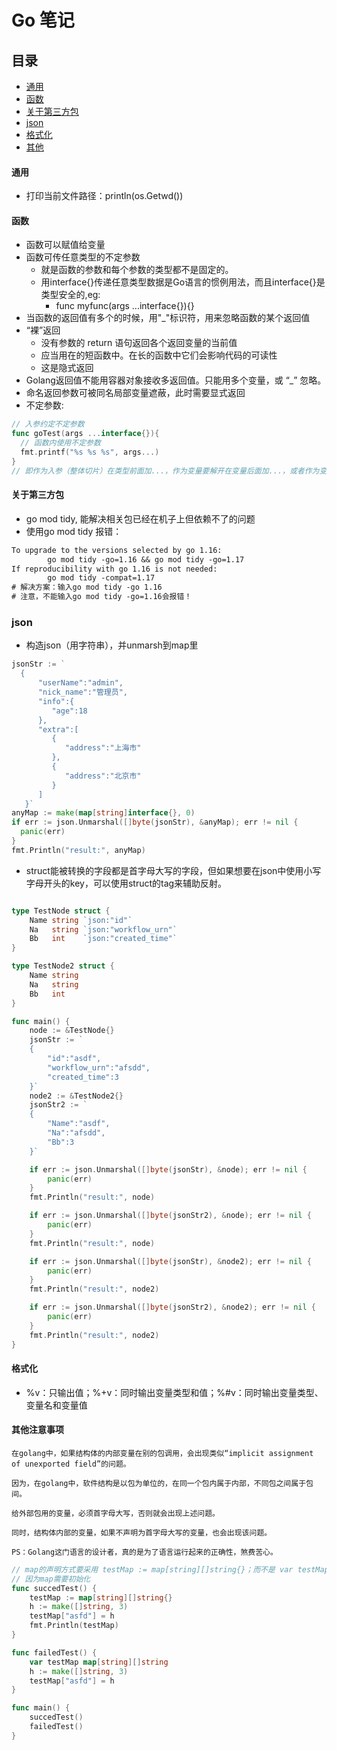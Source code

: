# Go 笔记
## 目录
- [通用](#通用)
- [函数](#函数)
- [关于第三方包](#关于第三方包)
- [json](#json)
- [格式化](#格式化)
- [其他](#其他注意事项)

#### 通用
- 打印当前文件路径：println(os.Getwd())

#### 函数
- 函数可以赋值给变量
- 函数可传任意类型的不定参数
  - 就是函数的参数和每个参数的类型都不是固定的。
  - 用interface{}传递任意类型数据是Go语言的惯例用法，而且interface{}是类型安全的,eg:
    - func myfunc(args ...interface{}){}
- 当函数的返回值有多个的时候，用"_"标识符，用来忽略函数的某个返回值
- “裸”返回
  - 没有参数的 return 语句返回各个返回变量的当前值
  - 应当用在的短函数中。在长的函数中它们会影响代码的可读性
  - 这是隐式返回
- Golang返回值不能用容器对象接收多返回值。只能用多个变量，或 “_” 忽略。
- 命名返回参数可被同名局部变量遮蔽，此时需要显式返回
- 不定参数:
```go
// 入参约定不定参数
func goTest(args ...interface{}){
  // 函数内使用不定参数
  fmt.printf("%s %s %s", args...)
}
// 即作为入参（整体切片）在类型前面加...，作为变量要解开在变量后面加...，或者作为变量直接使用，那么就视为一个切片
```

#### 关于第三方包
- go mod tidy, 能解决相关包已经在机子上但依赖不了的问题
- 使用go mod tidy 报错：
```txt
To upgrade to the versions selected by go 1.16:
        go mod tidy -go=1.16 && go mod tidy -go=1.17
If reproducibility with go 1.16 is not needed:
        go mod tidy -compat=1.17
# 解决方案：输入go mod tidy -go 1.16
# 注意，不能输入go mod tidy -go=1.16会报错！
```
	
### json
- 构造json（用字符串），并unmarsh到map里
```go
jsonStr := `
  {
      "userName":"admin",
      "nick_name":"管理员",
      "info":{
         "age":18
      },
      "extra":[
         {
            "address":"上海市"
         },
         {
            "address":"北京市"
         }
      ]
   }`
anyMap := make(map[string]interface{}, 0)
if err := json.Unmarshal([]byte(jsonStr), &anyMap); err != nil {
  panic(err)
}
fmt.Println("result:", anyMap)
```
- struct能被转换的字段都是首字母大写的字段，但如果想要在json中使用小写字母开头的key，可以使用struct的tag来辅助反射。
```go

type TestNode struct {
	Name string `json:"id"`
	Na   string `json:"workflow_urn"`
	Bb   int    `json:"created_time"`
}

type TestNode2 struct {
	Name string
	Na   string
	Bb   int
}

func main() {
	node := &TestNode{}
	jsonStr := `
    {
        "id":"asdf",
		"workflow_urn":"afsdd",
		"created_time":3
	}`
	node2 := &TestNode2{}
	jsonStr2 := `
    {
        "Name":"asdf",
		"Na":"afsdd",
		"Bb":3
	}`

	if err := json.Unmarshal([]byte(jsonStr), &node); err != nil {
		panic(err)
	}
	fmt.Println("result:", node)

	if err := json.Unmarshal([]byte(jsonStr2), &node); err != nil {
		panic(err)
	}
	fmt.Println("result:", node)

	if err := json.Unmarshal([]byte(jsonStr), &node2); err != nil {
		panic(err)
	}
	fmt.Println("result:", node2)

	if err := json.Unmarshal([]byte(jsonStr2), &node2); err != nil {
		panic(err)
	}
	fmt.Println("result:", node2)
}
```
#### 格式化
- %v：只输出值；%+v：同时输出变量类型和值；%#v：同时输出变量类型、变量名和变量值

#### 其他注意事项
```text
在golang中，如果结构体的内部变量在别的包调用，会出现类似“implicit assignment of unexported field”的问题。

因为，在golang中，软件结构是以包为单位的，在同一个包内属于内部，不同包之间属于包间。

给外部包用的变量，必须首字母大写，否则就会出现上述问题。

同时，结构体内部的变量，如果不声明为首字母大写的变量，也会出现该问题。

PS：Golang这门语言的设计者，真的是为了语言运行起来的正确性，煞费苦心。
```

```go
// map的声明方式要采用 testMap := map[string][]string{}；而不是 var testMap map[string][]string
// 因为map需要初始化
func succedTest() {
	testMap := map[string][]string{}
	h := make([]string, 3)
	testMap["asfd"] = h
	fmt.Println(testMap)
}

func failedTest() {
	var testMap map[string][]string
	h := make([]string, 3)
	testMap["asfd"] = h
}

func main() {
	succedTest()
	failedTest()
}
```
